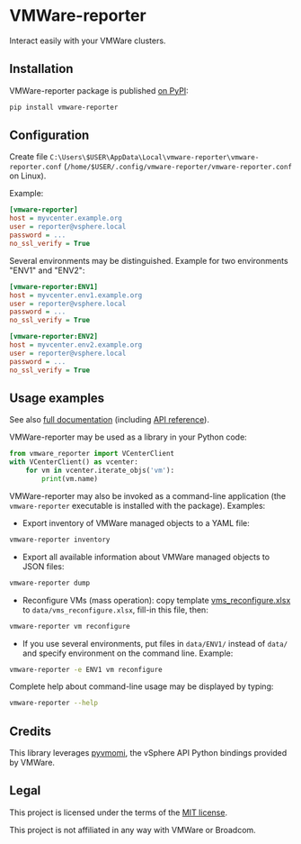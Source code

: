 VMWare-reporter
===============

Interact easily with your VMWare clusters.


## Installation

VMWare-reporter package is published [on PyPI](https://pypi.org/project/vmware-reporter/):

```sh
pip install vmware-reporter
```


## Configuration

Create file `C:\Users\$USER\AppData\Local\vmware-reporter\vmware-reporter.conf` (`/home/$USER/.config/vmware-reporter/vmware-reporter.conf` on Linux).

Example:

```ini
[vmware-reporter]
host = myvcenter.example.org
user = reporter@vsphere.local
password = ...
no_ssl_verify = True
```

Several environments may be distinguished. Example for two environments "ENV1" and "ENV2":

```ini
[vmware-reporter:ENV1]
host = myvcenter.env1.example.org
user = reporter@vsphere.local
password = ...
no_ssl_verify = True

[vmware-reporter:ENV2]
host = myvcenter.env2.example.org
user = reporter@vsphere.local
password = ...
no_ssl_verify = True
```


## Usage examples

See also [full documentation](https://ipamo.net/vmware-reporter) (including [API reference](https://ipamo.net/vmware-reporter/latest/api-reference.html)).

VMWare-reporter may be used as a library in your Python code:

```py
from vmware_reporter import VCenterClient
with VCenterClient() as vcenter:
    for vm in vcenter.iterate_objs('vm'):
        print(vm.name)
```

VMWare-reporter may also be invoked as a command-line application (the `vmware-reporter` executable is installed with the package). Examples:

- Export inventory of VMWare managed objects to a YAML file:

```sh
vmware-reporter inventory
```

- Export all available information about VMWare managed objects to JSON files:

```sh
vmware-reporter dump
```

- Reconfigure VMs (mass operation): copy template [vms_reconfigure.xlsx](https://ipamo.net/vmware-reporter/latest/_static/templates/vms_reconfigure.xlsx) to `data/vms_reconfigure.xlsx`, fill-in this file, then:

```sh
vmware-reporter vm reconfigure
```

- If you use several environments, put files in `data/ENV1/` instead of `data/` and specify environment on the command line. Example:

```sh
vmware-reporter -e ENV1 vm reconfigure
```

Complete help about command-line usage may be displayed by typing:

```sh
vmware-reporter --help
```


## Credits

This library leverages [pyvmomi](https://github.com/vmware/pyvmomi), the vSphere API Python bindings provided by VMWare.


## Legal

This project is licensed under the terms of the [MIT license](https://raw.githubusercontent.com/ipamo/vmware-reporter/main/LICENSE.txt).

This project is not affiliated in any way with VMWare or Broadcom.
